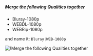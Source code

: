 ##### Merge the following Qualities together

- Bluray-1080p
- WEBDL-1080p
- WEBRip-1080p

and name it: `Bluray|WEB-1080p`

![!Merge the following Qualities together](/SQP/images/1-web-merge-qualities.png)
